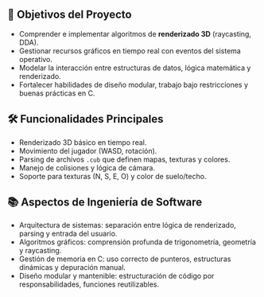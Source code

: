 ## 🎯 Objetivos del Proyecto

- Comprender e implementar algoritmos de **renderizado 3D** (raycasting, DDA).
- Gestionar recursos gráficos en tiempo real con eventos del sistema operativo.
- Modelar la interacción entre estructuras de datos, lógica matemática y renderizado.
- Fortalecer habilidades de diseño modular, trabajo bajo restricciones y buenas prácticas en C.

## 🛠️ Funcionalidades Principales

- Renderizado 3D básico en tiempo real.
- Movimiento del jugador (WASD, rotación).
- Parsing de archivos `.cub` que definen mapas, texturas y colores.
- Manejo de colisiones y lógica de cámara.
- Soporte para texturas (N, S, E, O) y color de suelo/techo.

## 📚 Aspectos de Ingeniería de Software

- Arquitectura de sistemas: separación entre lógica de renderizado, parsing y entrada del usuario.
- Algoritmos gráficos: comprensión profunda de trigonometría, geometría y raycasting.
- Gestión de memoria en C: uso correcto de punteros, estructuras dinámicas y depuración manual.
- Diseño modular y mantenible: estructuración de código por responsabilidades, funciones reutilizables.
